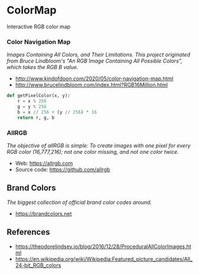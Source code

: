 # ColorMap

Interactive RGB color map

### Color Navigation Map

_Images Containing All Colors, and Their Limitations. This project originated from Bruce Lindbloom's "An RGB Image Containing All Possible Colors", which takes the RGB B value._

* http://www.kindofdoon.com/2020/05/color-navigation-map.html
* http://www.brucelindbloom.com/index.html?RGB16Million.html

```python
def getPixelColor(x, y):
    r = x % 256
    g = y % 256
    b = x // 256 + (y // 256) * 16
    return r, g, b
```

### AllRGB

_The objective of allRGB is simple: To create images with one pixel for every RGB color (16,777,216); not one color missing, and not one color twice._

* Web: https://allrgb.com
* Source code: https://github.com/allrgb

## Brand Colors

_The biggest collection of official brand color codes around._

* https://brandcolors.net

## References

* https://theodorelindsey.io/blog/2016/12/28/ProceduralAllColorImages.html
* https://en.wikipedia.org/wiki/Wikipedia:Featured_picture_candidates/All_24-bit_RGB_colors

